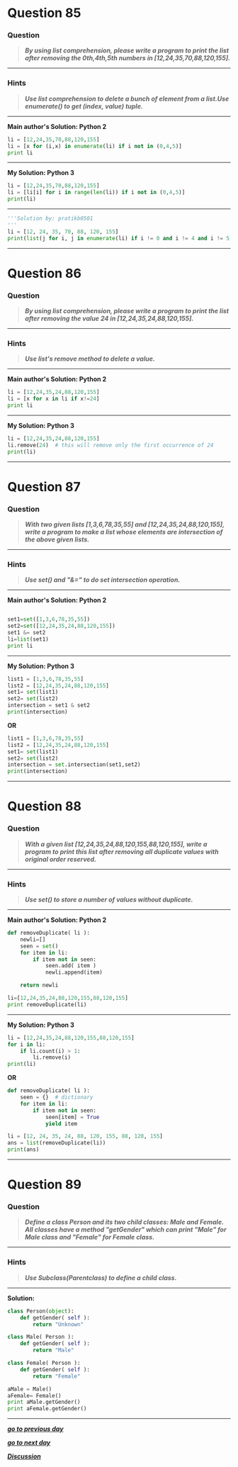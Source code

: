 # Question 85

### **Question**

> **_By using list comprehension, please write a program to print the list after removing the 0th,4th,5th numbers in [12,24,35,70,88,120,155]._**

---

### Hints

> **_Use list comprehension to delete a bunch of element from a list.Use enumerate() to get (index, value) tuple._**

---

**Main author's Solution: Python 2**

```python
li = [12,24,35,70,88,120,155]
li = [x for (i,x) in enumerate(li) if i not in (0,4,5)]
print li
```
---

**My Solution: Python 3**

```python
li = [12,24,35,70,88,120,155]
li = [li[i] for i in range(len(li)) if i not in (0,4,5)]
print(li)
```
---
```python
'''Solution by: pratikb0501
'''
li = [12, 24, 35, 70, 88, 120, 155]
print(list(j for i, j in enumerate(li) if i != 0 and i != 4 and i != 5))

```

---

# Question 86

### **Question**

> **_By using list comprehension, please write a program to print the list after removing the value 24 in [12,24,35,24,88,120,155]._**

---

### Hints

> **_Use list's remove method to delete a value._**

---

**Main author's Solution: Python 2**

```python
li = [12,24,35,24,88,120,155]
li = [x for x in li if x!=24]
print li
```

---

**My Solution: Python 3**

```python
li = [12,24,35,24,88,120,155]
li.remove(24)  # this will remove only the first occurrence of 24
print(li)
```

---

# Question 87

### **Question**

> **_With two given lists [1,3,6,78,35,55] and [12,24,35,24,88,120,155], write a program to make a list whose elements are intersection of the above given lists._**

---

### Hints

> **_Use set() and "&=" to do set intersection operation._**

---

**Main author's Solution: Python 2**

```python

set1=set([1,3,6,78,35,55])
set2=set([12,24,35,24,88,120,155])
set1 &= set2
li=list(set1)
print li
```

---

**My Solution: Python 3**

```python
list1 = [1,3,6,78,35,55]
list2 = [12,24,35,24,88,120,155]
set1= set(list1)
set2= set(list2)
intersection = set1 & set2
print(intersection)
```

**OR**

```python
list1 = [1,3,6,78,35,55]
list2 = [12,24,35,24,88,120,155]
set1= set(list1)
set2= set(list2)
intersection = set.intersection(set1,set2)
print(intersection)
```

---

# Question 88

### **Question**

> **_With a given list [12,24,35,24,88,120,155,88,120,155], write a program to print this list after removing all duplicate values with original order reserved._**

---

### Hints

> **_Use set() to store a number of values without duplicate._**

---

**Main author's Solution: Python 2**

```python
def removeDuplicate( li ):
    newli=[]
    seen = set()
    for item in li:
        if item not in seen:
            seen.add( item )
            newli.append(item)

    return newli

li=[12,24,35,24,88,120,155,88,120,155]
print removeDuplicate(li)

```

---

**My Solution: Python 3**

```python
li = [12,24,35,24,88,120,155,88,120,155]
for i in li:
    if li.count(i) > 1:
        li.remove(i)
print(li)
```

**OR**

```python
def removeDuplicate( li ):
    seen = {}  # dictionary
    for item in li:
        if item not in seen:
            seen[item] = True
            yield item

li = [12, 24, 35, 24, 88, 120, 155, 88, 120, 155]
ans = list(removeDuplicate(li))
print(ans)
```

---

# Question 89

### **Question**

> **_Define a class Person and its two child classes: Male and Female. All classes have a method "getGender" which can print "Male" for Male class and "Female" for Female class._**

---

### Hints

> **_Use Subclass(Parentclass) to define a child class._**

---

**Solution:**

```python
class Person(object):
    def getGender( self ):
        return "Unknown"

class Male( Person ):
    def getGender( self ):
        return "Male"

class Female( Person ):
    def getGender( self ):
        return "Female"

aMale = Male()
aFemale= Female()
print aMale.getGender()
print aFemale.getGender()
```

---

[**_go to previous day_**](https://github.com/darkprinx/100-plus-Python-programming-exercises-extended/blob/master/Status/Day_20.md "Day 20")

[**_go to next day_**](https://github.com/darkprinx/100-plus-Python-programming-exercises-extended/blob/master/Status/Day_22.md "Day 22")

[**_Discussion_**](https://github.com/darkprinx/100-plus-Python-programming-exercises-extended/issues/3)
